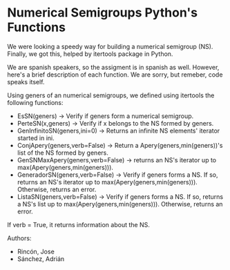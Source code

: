 # Numerical Semigroups Python's Functions
We were looking a speedy way for building a numerical semigroup (NS). Finally, we got this, helped by itertools package in Python.

We are spanish speakers, so the assigment is in spanish as well. However, here's a brief description of each function.
We are sorry, but remeber, code speaks itself.

Using geners of an numerical semigroups, we defined using itertools the following functions:
- EsSN(geners) -> Verify if geners form a numerical semigroup.
- PerteSN(x,geners) -> Verify if x belongs to the NS formed by geners.
- GenInfinitoSN(geners,ini=0) -> Returns an infinite NS elements' iterator started in ini.
- ConjApery(geners,verb=False) -> Return a Apery(geners,min(geners))'s list of the NS formed by geners.
- GenSNMaxApery(geners,verb=False) -> returns an NS's iterator up to max(Apery(geners,min(geners))).
- GeneradorSN(geners,verb=False) -> Verify if geners forms a NS. If so, returns an NS's iterator up to max(Apery(geners,min(geners))). Otherwise, returns an error.
- ListaSN(geners,verb=False) -> Verify if geners forms a NS. If so, returns a NS's list up to max(Apery(geners,min(geners))). Otherwise, returns an error.

If verb = True, it returns information about the NS.

Authors:  
 - Rincón, Jose
 - Sánchez, Adrián
